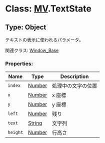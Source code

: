 # Class: [MV](MV.md).TextState

## Type: Object

テキストの表示に使われるパラメータ。

関連クラス: [Window_Base](Window_Base.md)

### Properties:

| Name     | Type                | Description        |
| -------- | ------------------- | ------------------ |
| `index`  | [Number](Number.md) | 処理中の文字の位置 |
| `x`      | [Number](Number.md) | x 座標             |
| `y`      | [Number](Number.md) | y 座標             |
| `left`   | [Number](Number.md) | 残り               |
| `text`   | [String](String.md) | 文字列             |
| `height` | [Number](Number.md) | 行高さ             |
